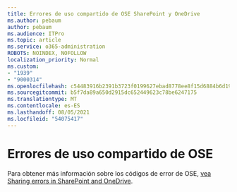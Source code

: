 ```yaml
---
title: Errores de uso compartido de OSE SharePoint y OneDrive
ms.author: pebaum
author: pebaum
ms.audience: ITPro
ms.topic: article
ms.service: o365-administration
ROBOTS: NOINDEX, NOFOLLOW
localization_priority: Normal
ms.custom:
- "1939"
- "9000314"
ms.openlocfilehash: c54483916b2391b3723f0199627ebad8778ee8f15d6884b6d19b1f59f7093918
ms.sourcegitcommit: b5f7da89a650d2915dc652449623c78be6247175
ms.translationtype: MT
ms.contentlocale: es-ES
ms.lasthandoff: 08/05/2021
ms.locfileid: "54075417"
---
```

# <a name="ose-sharing-errors"></a>Errores de uso compartido de OSE

Para obtener más información sobre los códigos de error de OSE, [vea Sharing errors in SharePoint and OneDrive](https://docs.microsoft.com/sharepoint/sharepoint-onedrive-error-message).
